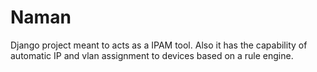 Naman
=====


Django project meant to acts as a IPAM tool. Also it has the capability of automatic IP and vlan assignment to devices
based on a rule engine.